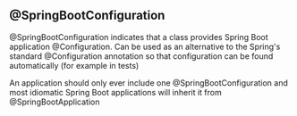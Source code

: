 ## @SpringBootConfiguration

@SpringBootConfiguration indicates that a class provides Spring Boot application @Configuration. Can be used as an
alternative to the Spring's standard @Configuration annotation so that configuration can be found automatically (for
example in tests)

An application should only ever include one @SpringBootConfiguration and most idiomatic Spring Boot applications will
inherit it from @SpringBootApplication